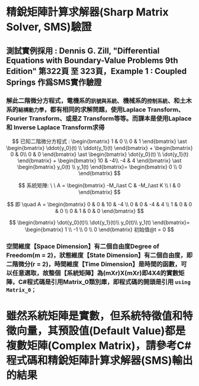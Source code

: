 <!--    ConsoleApp41      -->
# 精銳矩陣計算求解器(Sharp Matrix Solver, SMS)驗證  

## 測試實例採用 : Dennis G. Zill, "Differential Equations with Boundary-Value Problems 9th Edition" 第322頁 至 323頁，Example 1 : Coupled Springs 作爲SMS實作驗證  

### 解此二階微分方程式，電機系的```訊號與系統```、機械系的```控制系統```、和土木系的```結構動力學```，都有相同的求解問題，使用Laplace Transform、Fourier Transform、或是Z Transform等等。而課本是使用Laplace 和 Inverse Laplace Transform求得

$$ 已知二階微分方程式 :  
\begin{bmatrix}
1 & 0 \\
0 & 1
\end{bmatrix}
\ast
\begin{bmatrix}
\ddot{y_0}(t) \\
\ddot{y_1}(t)
\end{bmatrix}
+
\begin{bmatrix}
0 & 0\\
0 & 0
\end{bmatrix}
\ast
\begin{bmatrix}
\dot{y_0}(t) \\
\dot{y_1}(t)
\end{bmatrix}
+
\begin{bmatrix}
10 & -4\\
-4 & 4
\end{bmatrix}
\ast
\begin{bmatrix}
y_0(t) \\
y_1(t)
\end{bmatrix}=
\begin{bmatrix}
0 \\
0
\end{bmatrix}
$$

$$
系統矩陣: \ \ A =
\begin{bmatrix}
-M_i\ast C & -M_i\ast K \\
I & 0  
\end{bmatrix}  
$$

$$
即 \quad A =
\begin{bmatrix}
0 & 0 & 10 & -4 \\
0 & 0 & -4 & 4 \\
1 & 0 & 0 & 0 \\
0 & 1 & 0 & 0
\end{bmatrix}  
$$  

$$
\begin{bmatrix}
\dot{y_0}(t)\\
\dot{y_1}(t)\\
y_0(t)\\
y_1(t)
\end{bmatrix}=
\begin{bmatrix}
1 \\ -1 \\ 0 \\ 0  
\end{bmatrix} 初始值@t = 0  
$$


### 空間維度【Space Dimension】有二個自由度Degree of Freedom(m = 2)，狀態維度【State Dimension】有二個自由度，即二階微分(r = 2)，時間維度【Time Dimension】是時間的函數，可以任意選取，故整個【系統矩陣】為(mXr)X(mXr)即4X4的實數矩陣，C#程式碼是引用Matrix_0類別庫，即程式碼的開頭是引用 ```using Matrix_0；```  

# 雖然系統矩陣是實數，但系統特徵值和特徵向量，其預設值(Default Value)都是複數矩陣(Complex Matrix)，請參考C#程式碼和精銳矩陣計算求解器(SMS)輸出的結果  
